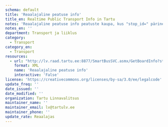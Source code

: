 ```yaml
---
schema: default
title: 'Reaalajaline peatuse info'
title_en: Realtime Public Transport Info in Tartu
notes: 'Reaalajaline peatuse info peatuste kaupa, kus "stop_id=" pärineb Sõiduplaanide gtfs-failist'
notes_en: ''
department: Transport ja liiklus
category:
  - Transport
category_en:
  - Transport
resources:
  - url: "http://lv.raad.tartu.ee:8877/SmartBusSVC.asmx/GetBoardInfo?stop_id=7820321-1"
    format: XML
    name: 'Reaalajaline peatuse info'
    interactive: 'False'
license: 'https://creativecommons.org/licenses/by-sa/3.0/ee/legalcode'
update_freq: ''
date_issued: ''
date_modified: ''
organization: Tartu Linnavalitsus
maintainer_name: ''
maintainer_email: lv@tartulv.ee
maintainer_phone: ''
update_rate: Reaalajas
---
```

